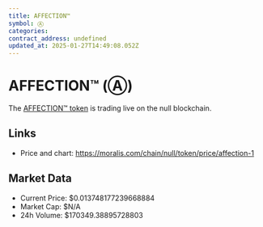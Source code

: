 ```yaml
---
title: AFFECTION™
symbol: Ⓐ
categories: 
contract_address: undefined
updated_at: 2025-01-27T14:49:08.052Z
---
```


# AFFECTION™ (Ⓐ)
The [AFFECTION™ token](https://moralis.com/chain/null/token/price/affection-1) is trading live on the null blockchain.

## Links
- Price and chart: https://moralis.com/chain/null/token/price/affection-1

## Market Data
- Current Price: $0.013748177239668884
- Market Cap: $N/A
- 24h Volume: $170349.38895728803
